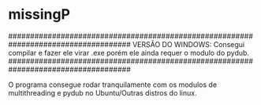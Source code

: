 # missingP

####################################################################################
  VERSÃO DO WINDOWS:
Consegui compilar e fazer ele virar .exe porém ele ainda requer o modulo do pydub.
####################################################################################

O programa consegue rodar tranquilamente com os modulos de multithreading e pydub no Ubuntu/Outras distros do linux.

